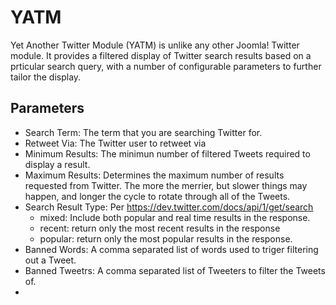 # YATM

Yet Another Twitter Module (YATM) is unlike any other Joomla! Twitter module. It provides a filtered display of Twitter search results based on a prticular search query, with a number of configurable parameters to further tailor the display.

## Parameters

* Search Term: The term that you are searching Twitter for.
* Retweet Via: The Twitter user to retweet via
* Minimum Results: The minimun number of filtered Tweets required to display a result. 
* Maximum Results: Determines the maximum number of results requested from Twitter. The more the merrier, but slower things may happen, and longer the cycle to rotate through all of the Tweets.
* Search Result Type: Per https://dev.twitter.com/docs/api/1/get/search
    * mixed: Include both popular and real time results in the response.
    * recent: return only the most recent results in the response
    * popular: return only the most popular results in the response.
* Banned Words: A comma separated list of words used to triger filtering out a Tweet.
* Banned Tweetrs: A comma separated list of Tweeters to filter the Tweets of.
* 



